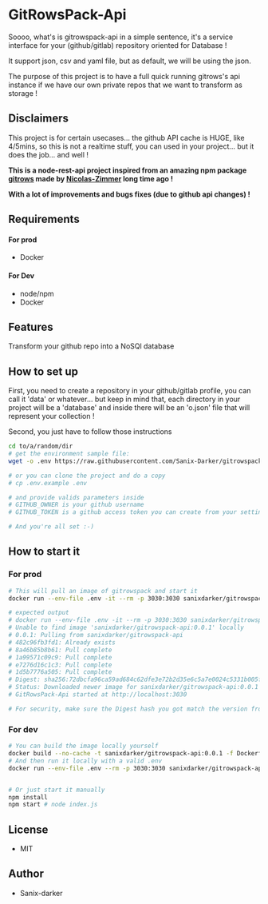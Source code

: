 # GitRowsPack-Api

Soooo, what's is gitrowspack-api in a simple sentence, it's a service interface for your (github/gitlab) repository oriented for Database !

It support json, csv and yaml file, but as default, we will be using the json.

The purpose of this project is to have a full quick running gitrows's api instance if we have our own private repos that we want to transform as storage !

## Disclaimers
This project is for certain usecases... the github API cache is HUGE, like 4/5mins, so this is not a realtime stuff, you can used in your project... but it does the job... and well !

**This is a node-rest-api project inspired from an amazing npm package [gitrows](https://www.npmjs.com/package/gitrows) made by [Nicolas-Zimmer](https://github.com/nicolaszimmer) long time ago !**

**__With a lot of improvements and bugs fixes (due to github api changes) !__**

## Requirements
#### For prod
- Docker

#### For Dev
- node/npm
- Docker

## Features
Transform your github repo into a NoSQl database 


## How to set up

First, you need to create a repository in your github/gitlab profile, you can call it 'data' or whatever... but keep in mind that, each directory in your project will be a 'database' and inside there will be an 'o.json' file that will represent your collection !

Second, you just have to follow those instructions
```bash
cd to/a/random/dir
# get the environment sample file:
wget -o .env https://raw.githubusercontent.com/Sanix-Darker/gitrowspack-api/master/.env.example

# or you can clone the project and do a copy
# cp .env.example .env

# and provide valids parameters inside
# GITHUB_OWNER is your github username
# GITHUB_TOKEN is a github access token you can create from your settings easily: https://github.com/settings/tokens 

# And you're all set :-)
```

## How to start it
### For prod
```bash
# This will pull an image of gitrowspack and start it
docker run --env-file .env -it --rm -p 3030:3030 sanixdarker/gitrowspack-api:0.0.1

# expected output
# docker run --env-file .env -it --rm -p 3030:3030 sanixdarker/gitrowspack-api:0.0.1
# Unable to find image 'sanixdarker/gitrowspack-api:0.0.1' locally
# 0.0.1: Pulling from sanixdarker/gitrowspack-api
# 482c96fb3fd1: Already exists 
# 8a46b85b8b61: Pull complete 
# 1a99571c09c9: Pull complete 
# e7276d16c1c3: Pull complete 
# 1d5b7776a505: Pull complete 
# Digest: sha256:72dbcfa96ca59ad684c62dfe3e72b2d35e6c5a7e0024c5331b005f36be122d72
# Status: Downloaded newer image for sanixdarker/gitrowspack-api:0.0.1
# GitRowsPack-Api started at http://localhost:3030

# For security, make sure the Digest hash you got match the version from the 'digest.json' file or from [dockerhub](https://hub.docker.com/repository/docker/sanixdarker/gitrowspack-api/general)
```

### For dev
```bash
# You can build the image locally yourself
docker build --no-cache -t sanixdarker/gitrowspack-api:0.0.1 -f Dockerfile .
# And then run it locally with a valid .env
docker run --env-file .env --rm -p 3030:3030 sanixdarker/gitrowspack-api:0.0.1


# Or just start it manually
npm install
npm start # node index.js
```

## License

- MIT


## Author

- Sanix-darker


